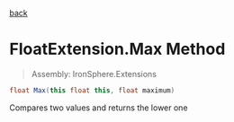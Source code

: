 ﻿

[back](/IronSphere.Extensions/types/FloatExtension)

# FloatExtension.Max Method

> Assembly: IronSphere.Extensions

```csharp
float Max(this float this, float maximum)
```

Compares two values and returns the lower one

 